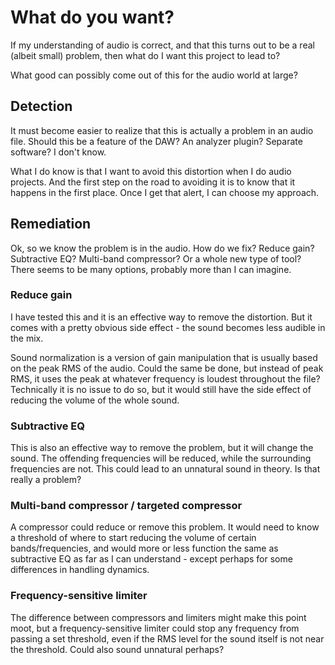 # What do you want?

If my understanding of audio is correct, and that this turns out to be a real (albeit small) problem, then what do I want this project to lead to?

What good can possibly come out of this for the audio world at large?

## Detection

It must become easier to realize that this is actually a problem in an audio file. Should this be a feature of the DAW? An analyzer plugin? Separate software? I don't know.

What I do know is that I want to avoid this distortion when I do audio projects. And the first step on the road to avoiding it is to know that it happens in the first place. Once I get that alert, I can choose my approach. 

## Remediation

Ok, so we know the problem is in the audio. How do we fix? Reduce gain? Subtractive EQ? Multi-band compressor? Or a whole new type of tool? There seems to be many options, probably more than I can imagine.

### Reduce gain

I have tested this and it is an effective way to remove the distortion. But it comes with a pretty obvious side effect - the sound becomes less audible in the mix. 

Sound normalization is a version of gain manipulation that is usually based on the peak RMS of the audio. Could the same be done, but instead of peak RMS, it uses the peak at whatever frequency is loudest throughout the file? Technically it is no issue to do so, but it would still have the side effect of reducing the volume of the whole sound.

### Subtractive EQ

This is also an effective way to remove the problem, but it will change the sound. The offending frequencies will be reduced, while the surrounding frequencies are not. This could lead to an unnatural sound in theory. Is that really a problem?

### Multi-band compressor / targeted compressor

A compressor could reduce or remove this problem. It would need to know a threshold of where to start reducing the volume of certain bands/frequencies, and would more or less function the same as subtractive EQ as far as I can understand - except perhaps for some differences in handling dynamics.

### Frequency-sensitive limiter

The difference between compressors and limiters might make this point moot, but a frequency-sensitive limiter could stop any frequency from passing a set threshold, even if the RMS level for the sound itself is not near the threshold. Could also sound unnatural perhaps?
